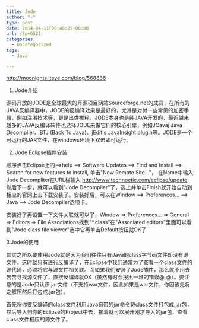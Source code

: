 ```yaml
---
title: Jode
author: "-"
type: post
date: 2014-04-11T06:48:25+00:00
url: /?p=6521
categories:
  - Uncategorized
tags:
  - Java

---
```

http://moonights.iteye.com/blog/568886

1. Jode介绍

源码开放的JODE是全球最大的开源项目网站Sourceforge.net的成员，在所有的JAVA反编译器中，JODE的反编译效果是最好的，尤其是对付一些常见的加密手段，例如混淆技术等，更是出类拔粹。JODE本身也是纯JAVA开发的，最近越来越多的JAVA反编译软件也选择JODE来做它们的核心引擎，例如JCavaj Java Decompiler、BTJ (Back To Java)、jEdit's JavaInsight plugin等。JODE是一个可运行的JAR文件，在windows环境下双击即可运行。

2. Jode Eclipse插件安装

顺序点击Eclipse上的==>help ==> Software Updates ==> Find and Install ==> Search for new features to install, 单击"New Remote Site..."， 在Name中输入Jode Decompliter在URL栏输入 http://www.technoetic.com/eclipse/update 然后下一步，就可以看到"Jode Decompiler"了，选上并单击Finish就开始自动到相应的官网上去下载安装了。安装好后，可以在Window ==> Preferences... ==> Java ==> Jode Decompiler选项卡。

安装好了再设置一下文件关联就可以了，Window => Preferences... => General => Editors => File Associations找到"*.class"在"Associated editors"里面可以看到"Jode class file viewer"选中它再单击Default按钮就OK了

3.Jode的使用

其实之所以要使用Jode就是因为我们往往只有Java的class字节码文件却没有源文件，这时就只有进行反编译了，在Eclipse中我们通常为了查看一个class文件的源代码，必须将它与源文件相关联。而如果我们安装了Jode插件，那么就不用去苦苦寻找源文件了，直接反编译就OK（虽然有时会报出一堆的错误@_@）。要注意的是Jode只认识.jar文件（不支持war文件，因此如果是war文件，你因该先将之解压然后打包成.jar包）。

首先将你要反编译的class文件利用Java自带的jar命令将class文件打包成.jar包，然后导入到你的Eclipse的Project中去，接着就可以展开刚才导入的jar包，查看class文件相应的源文件了。